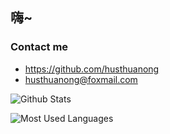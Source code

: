 ## 嗨~

### Contact me
- <https://github.com/husthuanong>
- <husthuanong@foxmail.com>

![Github Stats](https://github-readme-stats.vercel.app/api?username=husthuanong&show_icons=true&theme=dark&count_private=true)

![Most Used Languages](https://github-readme-stats.vercel.app/api/top-langs/?username=husthuanong&theme=dark&layout=compact)